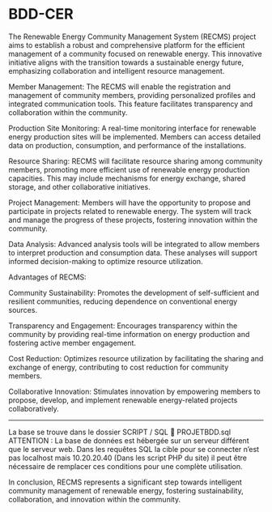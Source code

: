 # BDD-CER
The Renewable Energy Community Management System (RECMS) project aims to establish a robust and comprehensive platform for the efficient management of a community focused on renewable energy. This innovative initiative aligns with the transition towards a sustainable energy future, emphasizing collaboration and intelligent resource management.

Member Management: The RECMS will enable the registration and management of community members, providing personalized profiles and integrated communication tools. This feature facilitates transparency and collaboration within the community.

Production Site Monitoring: A real-time monitoring interface for renewable energy production sites will be implemented. Members can access detailed data on production, consumption, and performance of the installations.

Resource Sharing: RECMS will facilitate resource sharing among community members, promoting more efficient use of renewable energy production capacities. This may include mechanisms for energy exchange, shared storage, and other collaborative initiatives.

Project Management: Members will have the opportunity to propose and participate in projects related to renewable energy. The system will track and manage the progress of these projects, fostering innovation within the community.

Data Analysis: Advanced analysis tools will be integrated to allow members to interpret production and consumption data. These analyses will support informed decision-making to optimize resource utilization.

Advantages of RECMS:

Community Sustainability: Promotes the development of self-sufficient and resilient communities, reducing dependence on conventional energy sources.

Transparency and Engagement: Encourages transparency within the community by providing real-time information on energy production and fostering active member engagement.

Cost Reduction: Optimizes resource utilization by facilitating the sharing and exchange of energy, contributing to cost reduction for community members.

Collaborative Innovation: Stimulates innovation by empowering members to propose, develop, and implement renewable energy-related projects collaboratively.


------------------------------------------------------------------------------------------------------------------------------------------------------------------------------------------------

La base se trouve dans le dossier SCRIPT / SQL  PROJETBDD.sql
ATTENTION : La base de données est hébergée sur un serveur différent que le serveur web. Dans les requêtes SQL la cible pour se connecter n’est pas localhost mais 10.20.20.40 (Dans les script PHP du site) il peut être nécessaire de remplacer ces conditions pour une complète utilisation.


In conclusion, RECMS represents a significant step towards intelligent community management of renewable energy, fostering sustainability, collaboration, and innovation within the community.





